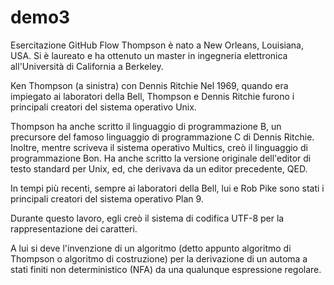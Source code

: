 # demo3
Esercitazione GitHub Flow
Thompson è nato a New Orleans, Louisiana, USA. Si è laureato e ha ottenuto un master in ingegneria elettronica all'Università di California a Berkeley.


Ken Thompson (a sinistra) con Dennis Ritchie
Nel 1969, quando era impiegato ai laboratori della Bell, Thompson e Dennis Ritchie furono i principali creatori del sistema operativo Unix.

Thompson ha anche scritto il linguaggio di programmazione B, un precursore del famoso linguaggio di programmazione C di Dennis Ritchie. Inoltre, mentre scriveva il sistema operativo Multics, creò il linguaggio di programmazione Bon. Ha anche scritto la versione originale dell'editor di testo standard per Unix, ed, che derivava da un editor precedente, QED.

In tempi più recenti, sempre ai laboratori della Bell, lui e Rob Pike sono stati i principali creatori del sistema operativo Plan 9.

Durante questo lavoro, egli creò il sistema di codifica UTF-8 per la rappresentazione dei caratteri.

A lui si deve l'invenzione di un algoritmo (detto appunto algoritmo di Thompson o algoritmo di costruzione) per la derivazione di un automa a stati finiti non deterministico (NFA) da una qualunque espressione regolare.
